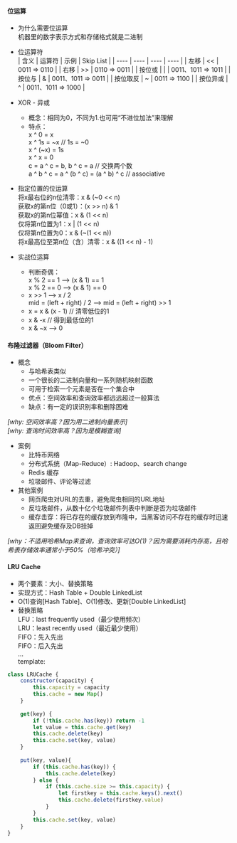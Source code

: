 #### 位运算
* 为什么需要位运算  
机器里的数字表示方式和存储格式就是二进制  

* 位运算符   
|  含义  | 运算符 | 示例 | Skip List |
|  ---- | ---- | ---- | ---- |
| 左移 | << | 0011 => 0110 |
| 右移 | >> | 0110 => 0011 |
| 按位或 | | | 0011、1011 => 1011 |
| 按位与 | & | 0011、1011 => 0011 |
| 按位取反 | ~ | 0011 => 1100 |
| 按位异或 | ^ | 0011、1011 => 1000 |
 
* XOR - 异或  
    * 概念：相同为0，不同为1.也可用“不进位加法”来理解  
    * 特点：   
        x ^ 0 = x   
        x ^ 1s = ~x // 1s = ~0  
        x ^ (~x) = 1s  
        x ^ x = 0  
        c = a ^ c = b, b ^ c = a // 交换两个数  
        a ^ b ^ c = a ^ (b ^ c) = (a ^ b) ^ c // associative  
* 指定位置的位运算  
    将x最右位的n位清零：x & (~0 << n)  
    获取x的第n位（0或1）：(x >> n) & 1  
    获取x的第n位幂值：x & (1 << n)  
    仅将第n位置为1：x | (1 << n)  
    仅将第n位置为0：x & (~(1 << n))  
    将x最高位至第n位（含）清零：x & ((1 << n) - 1)  
* 实战位运算  
    * 判断奇偶：  
        x % 2 == 1 --> (x & 1) == 1  
        x % 2 == 0 --> (x & 1) == 0  
    * x >> 1 --> x / 2  
        mid = (left + right) / 2 --> mid = (left + right) >> 1  
    * x = x & (x - 1) // 清零低位的1  
    * x & -x // 得到最低位的1  
    * x & ~x --> 0  

#### 布隆过滤器（Bloom Filter）
* 概念  
    * 与哈希表类似  
    * 一个很长的二进制向量和一系列随机映射函数  
    * 可用于检索一个元素是否在一个集合中  
    * 优点：空间效率和查询效率都远远超过一般算法  
    * 缺点：有一定的误识别率和删除困难  

*[why: 空间效率高？因为用二进制向量表示]*  
*[why: 查询时间效率高？因为是模糊查询]*  

* 案例  
    * 比特币网络  
    * 分布式系统（Map-Reduce）: Hadoop、search change  
    * Redis 缓存  
    * 垃圾邮件、评论等过滤  
* 其他案例  
    * 网页爬虫对URL的去重，避免爬虫相同的URL地址  
    * 反垃圾邮件，从数十亿个垃圾邮件列表中判断是否为垃圾邮件  
    * 缓存击穿：将已存在的缓存放到布隆中，当黑客访问不存在的缓存时迅速返回避免缓存及DB挂掉  

*[why：不适用哈希Map来查询，查询效率可达O(1)？因为需要消耗内存高，且哈希表存储效率通常小于50%（哈希冲突）]*

#### LRU Cache
* 两个要素：大小、替换策略  
* 实现方式：Hash Table + Double LinkedList  
* O(1)查询[Hash Table]、O(1)修改、更新[Double LinkedList]  
* 替换策略  
    LFU：last frequently used（最少使用频次）  
    LRU：least recently used（最近最少使用）  
    FIFO：先入先出  
    FIFO：后入先出  
    ...  
template:
``` javascript
class LRUCache {
    constructor(capacity) {
        this.capacity = capacity
        this.cache = new Map()
    }
    
    get(key) {
        if (!this.cache.has(key)) return -1
        let value = this.cache.get(key)
        this.cache.delete(key)
        this.cache.set(key, value)
    }
    
    put(key, value){
        if (this.cache.has(key)) {
            this.cache.delete(key)
        } else {
            if (this.cache.size >= this.capacity) {
                let firstkey = this.cache.keys().next()
                this.cache.delete(firstkey.value)
            }
        }
        this.cache.set(key, value)
    }
}
```
